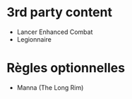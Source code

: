 # 3rd party content
- Lancer Enhanced Combat
- Legionnaire

# Règles optionnelles
- Manna (The Long Rim)